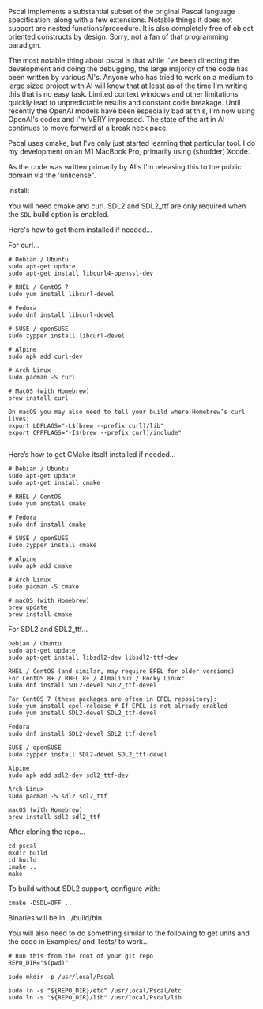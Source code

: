 Pscal implements a substantial subset of the original Pascal language specification, along with a few extensions.  Notable things it does not support are nested functions/procedure.  It is also completely free of object oriented constructs by design.  Sorry, not a fan of that programming paradigm.

The most notable thing about pscal is that while I've been directing the development and doing the debugging, the large majority of the code has been written by various AI's. Anyone who has tried to work on a medium to large sized project with AI will know that at least as of the time I'm writing this that is no easy task.  Limited context windows and other limitations quickly lead to unpredictable results and constant code breakage.  Until recently the OpenAI models have been especially bad at this, I'm now using OpenAI's codex and I'm VERY impressed.  The state of the art in AI continues to move forward at a break neck pace.

Pscal uses cmake, but I've only just started learning that particular tool.  I do my development on an M1 MacBook Pro, primarily using (shudder) Xcode.

As the code was written primarily by AI's I'm releasing this to the public domain via the 'unlicense".

Install:

You will need cmake and curl. SDL2 and SDL2_ttf are only required when the `SDL` build option is enabled.

Here's how to get them installed if needed...

For curl...

```
# Debian / Ubuntu
sudo apt-get update
sudo apt-get install libcurl4-openssl-dev

# RHEL / CentOS 7
sudo yum install libcurl-devel

# Fedora
sudo dnf install libcurl-devel

# SUSE / openSUSE
sudo zypper install libcurl-devel

# Alpine
sudo apk add curl-dev

# Arch Linux
sudo pacman -S curl

# MacOS (with Homebrew)
brew install curl

On macOS you may also need to tell your build where Homebrew’s curl lives:
export LDFLAGS="-L$(brew --prefix curl)/lib"
export CPPFLAGS="-I$(brew --prefix curl)/include"


```

Here’s how to get CMake itself installed if needed...


```
# Debian / Ubuntu
sudo apt-get update
sudo apt-get install cmake

# RHEL / CentOS
sudo yum install cmake

# Fedora
sudo dnf install cmake

# SUSE / openSUSE
sudo zypper install cmake

# Alpine
sudo apk add cmake

# Arch Linux
sudo pacman -S cmake

# macOS (with Homebrew)
brew update
brew install cmake
```
For SDL2 and SDL2_ttf...

```
Debian / Ubuntu
sudo apt-get update
sudo apt-get install libsdl2-dev libsdl2-ttf-dev

RHEL / CentOS (and similar, may require EPEL for older versions)
For CentOS 8+ / RHEL 8+ / AlmaLinux / Rocky Linux:
sudo dnf install SDL2-devel SDL2_ttf-devel

For CentOS 7 (these packages are often in EPEL repository):
sudo yum install epel-release # If EPEL is not already enabled
sudo yum install SDL2-devel SDL2_ttf-devel

Fedora
sudo dnf install SDL2-devel SDL2_ttf-devel

SUSE / openSUSE
sudo zypper install SDL2-devel SDL2_ttf-devel

Alpine
sudo apk add sdl2-dev sdl2_ttf-dev

Arch Linux
sudo pacman -S sdl2 sdl2_ttf

macOS (with Homebrew)
brew install sdl2 sdl2_ttf
```

After cloning the repo...

```
cd pscal
mkdir build
cd build
cmake ..
make
```

To build without SDL2 support, configure with:

```
cmake -DSDL=OFF ..
```

Binaries will be in ../build/bin

You will also need to do something similar to the following to get units and the code in Examples/ and Tests/ to work...

```
# Run this from the root of your git repo
REPO_DIR="$(pwd)"

sudo mkdir -p /usr/local/Pscal

sudo ln -s "${REPO_DIR}/etc" /usr/local/Pscal/etc
sudo ln -s "${REPO_DIR}/lib" /usr/local/Pscal/lib
```


